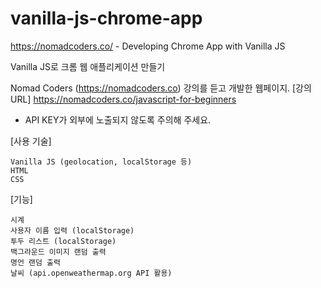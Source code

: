 # vanilla-js-chrome-app
https://nomadcoders.co/ - Developing Chrome App with Vanilla JS

Vanilla JS로 크롬 웹 애플리케이션 만들기


Nomad Coders (https://nomadcoders.co) 강의를 듣고 개발한 웹페이지.
[강의 URL] https://nomadcoders.co/javascript-for-beginners


- API KEY가 외부에 노출되지 않도록 주의해 주세요.


[사용 기술]

    Vanilla JS (geolocation, localStorage 등)
    HTML
    CSS
    

[기능]

    시계
    사용자 이름 입력 (localStorage)
    투두 리스트 (localStorage)
    백그라운드 이미지 랜덤 출력
    명언 랜덤 출력
    날씨 (api.openweathermap.org API 활용)
